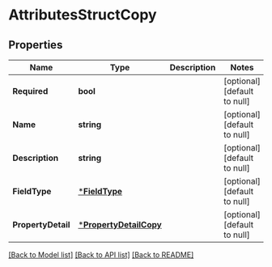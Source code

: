 # AttributesStructCopy

## Properties
Name | Type | Description | Notes
------------ | ------------- | ------------- | -------------
**Required** | **bool** |  | [optional] [default to null]
**Name** | **string** |  | [optional] [default to null]
**Description** | **string** |  | [optional] [default to null]
**FieldType** | [***FieldType**](FieldType.md) |  | [optional] [default to null]
**PropertyDetail** | [***PropertyDetailCopy**](property_detail_copy.md) |  | [optional] [default to null]

[[Back to Model list]](../README.md#documentation-for-models) [[Back to API list]](../README.md#documentation-for-api-endpoints) [[Back to README]](../README.md)


